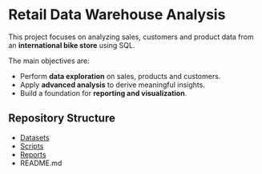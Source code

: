 # Retail Data Warehouse Analysis  

This project focuses on analyzing sales, customers and product data from an **international bike store** using SQL.

The main objectives are:  
- Perform **data exploration** on sales, products and customers.  
- Apply **advanced analysis** to derive meaningful insights.  
- Build a foundation for **reporting and visualization**.

## Repository Structure

- [Datasets](./Datasets)
- [Scripts](./Scripts)
- [Reports](./Reports)
- README.md
